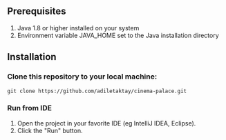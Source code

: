 ## Prerequisites

1. Java 1.8 or higher installed on your system
2. Environment variable JAVA_HOME set to the Java installation directory

## Installation

### Clone this repository to your local machine:

`git clone https://github.com/adiletaktay/cinema-palace.git`

### Run from IDE

1. Open the project in your favorite IDE (eg IntelliJ IDEA, Eclipse).
2. Click the "Run" button.
